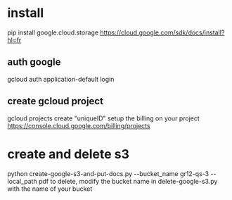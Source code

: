 # install
pip install google.cloud.storage
https://cloud.google.com/sdk/docs/install?hl=fr

## auth google
gcloud auth application-default login

## create gcloud project
gcloud projects create "uniqueID"
setup the billing on your project https://console.cloud.google.com/billing/projects

# create and delete s3
python create-google-s3-and-put-docs.py --bucket_name gr12-qs-3 --local_path pdf
to delete, modify the bucket name in delete-google-s3.py with the name of your bucket